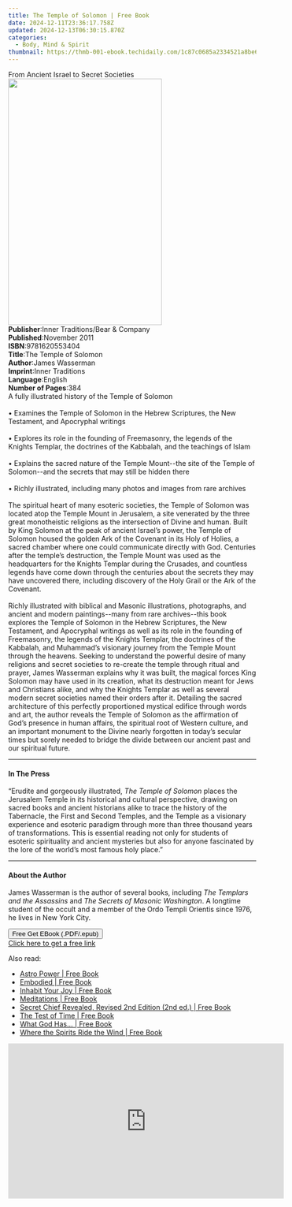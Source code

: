 ```yaml
---
title: The Temple of Solomon | Free Book
date: 2024-12-11T23:36:17.758Z
updated: 2024-12-13T06:30:15.870Z
categories:
  - Body, Mind & Spirit
thumbnail: https://thmb-001-ebook.techidaily.com/1c87c0685a2334521a8be6dc54584af531b7e10cdb7ee574cd247adee598ddaa.jpg
---
```

<main id="book-container">
  <div class="flex flex-col">
    <div class="book-brief flex-1 py-6 px-4 sm:p-6 md:py-10 md:px-8">
      <!-- brief-->
      <div class="book-brief-main">From Ancient Israel to Secret Societies</div>
    </div>
    <div
      class="book-meta-info flex-1 grid gap-4 col-start-1 col-end-3 row-start-1 sm:mb-6 sm:grid-cols-4 lg:gap-6 lg:col-start-2 lg:row-end-6 lg:row-span-6 lg:mb-0"
    >
      <div
        class="book-meta-info-left place-content-center mt-4 p-4 text-sm leading-6 col-start-2 col-span-2 dark:text-slate-400"
      >
        <img
          class="w-full h-500 object-cover rounded-lg sm:h-255 sm:col-span-2 lg:col-span-full"
          src="https://img-001-ebook.techidaily.com/33e2be47fe3a36f8d91ef6c5b0604d30c9254e8bcf8560c57bcca0d8b302f415.jpg"
          alt=""
          width="312"
          height="500"
        />
      </div>
      <div
        class="book-meta-info-right mt-2 col-start-1 row-start-2 col-span-3 self-center"
      >
        <!-- meta data  -->
        <div class="flex flex-col px-4 md:px-8">
          <div class="flex-1">
            <strong>Publisher</strong>:<span class="px-2"
              >Inner Traditions/Bear &amp; Company</span
            >
          </div>
          <div class="flex-1">
            <strong>Published</strong>:<span class="px-2">November 2011</span>
          </div>
          <div class="flex-1">
            <strong>ISBN</strong>:<span class="px-2">9781620553404</span>
          </div>
          <div class="flex-1">
            <strong>Title</strong>:<span class="px-2"
              >The Temple of Solomon</span
            >
          </div>
          <div class="flex-1">
            <strong>Author</strong>:<span class="px-2">James Wasserman</span>
          </div>
          <div class="flex-1">
            <strong>Imprint</strong>:<span class="px-2">Inner Traditions</span>
          </div>
          <div class="flex-1">
            <strong>Language</strong>:<span class="px-2">English</span>
          </div>
          <div class="flex-1">
            <strong>Number of Pages</strong>:<span class="px-2">384</span>
          </div>
        </div>
      </div>
    </div>
    <div class="book-description flex-1 py-6 px-4 sm:p-6 md:py-10 md:px-8">
      <div class="book-description-main">
        <div accordion-content="" id="description">
          A fully illustrated history of the Temple of Solomon <br />
          <br />• Examines the Temple of Solomon in the Hebrew Scriptures, the
          New Testament, and Apocryphal writings <br />
          <br />• Explores its role in the founding of Freemasonry, the legends
          of the Knights Templar, the doctrines of the Kabbalah, and the
          teachings of Islam <br />
          <br />• Explains the sacred nature of the Temple Mount--the site of
          the Temple of Solomon--and the secrets that may still be hidden there
          <br />
          <br />• Richly illustrated, including many photos and images from rare
          archives <br />
          <br />The spiritual heart of many esoteric societies, the Temple of
          Solomon was located atop the Temple Mount in Jerusalem, a site
          venerated by the three great monotheistic religions as the
          intersection of Divine and human. Built by King Solomon at the peak of
          ancient Israel’s power, the Temple of Solomon housed the golden Ark of
          the Covenant in its Holy of Holies, a sacred chamber where one could
          communicate directly with God. Centuries after the temple’s
          destruction, the Temple Mount was used as the headquarters for the
          Knights Templar during the Crusades, and countless legends have come
          down through the centuries about the secrets they may have uncovered
          there, including discovery of the Holy Grail or the Ark of the
          Covenant. <br />
          <br />Richly illustrated with biblical and Masonic illustrations,
          photographs, and ancient and modern paintings--many from rare
          archives--this book explores the Temple of Solomon in the Hebrew
          Scriptures, the New Testament, and Apocryphal writings as well as its
          role in the founding of Freemasonry, the legends of the Knights
          Templar, the doctrines of the Kabbalah, and Muhammad’s visionary
          journey from the Temple Mount through the heavens. Seeking to
          understand the powerful desire of many religions and secret societies
          to re-create the temple through ritual and prayer, James Wasserman
          explains why it was built, the magical forces King Solomon may have
          used in its creation, what its destruction meant for Jews and
          Christians alike, and why the Knights Templar as well as several
          modern secret societies named their orders after it. Detailing the
          sacred architecture of this perfectly proportioned mystical edifice
          through words and art, the author reveals the Temple of Solomon as the
          affirmation of God’s presence in human affairs, the spiritual root of
          Western culture, and an important monument to the Divine nearly
          forgotten in today’s secular times but sorely needed to bridge the
          divide between our ancient past and our spiritual future.
        </div>
        <div class="accordion-fader"></div>
      </div>
    </div>
    <div class="book-excerpts flex-1 py-6 px-4 sm:p-6 md:py-10 md:px-8">
      <!-- excerpts-->
      <div class="book-excerpts-main">
        <hr />
        <h4 class="placeholder placeholder-heading">
          <span>In The Press</span>
        </h4>
        <p>
          “Erudite and gorgeously illustrated,
          <i>The Temple of Solomon</i> places the Jerusalem Temple in its
          historical and cultural perspective, drawing on sacred books and
          ancient historians alike to trace the history of the Tabernacle, the
          First and Second Temples, and the Temple as a visionary experience and
          esoteric paradigm through more than three thousand years of
          transformations. This is essential reading not only for students of
          esoteric spirituality and ancient mysteries but also for anyone
          fascinated by the lore of the world’s most famous holy place.”
        </p>
      </div>
    </div>
    <div class="book-about-author flex-1 py-6 px-4 sm:p-6 md:py-10 md:px-8">
      <!-- about author-->
      <div class="book-main-author-main">
        <hr />
        <h4 class="placeholder placeholder-heading">
          <span>About the Author</span>
        </h4>
        <p>
          James Wasserman is the author of several books, including
          <i>The Templars and the Assassins</i> and
          <i>The Secrets of Masonic Washington</i>. A longtime student of the
          occult and a member of the Ordo Templi Orientis since 1976, he lives
          in New York City.
        </p>
      </div>
    </div>
    <div class="book-free-get flex-1 py-6 px-4 sm:p-6 md:py-10 md:px-8">
      <button
        id="btn-free-get"
        class="bg-blue-500 hover:bg-blue-700 text-white font-bold py-2 px-4 rounded"
      >
        Free Get EBook (.PDF/.epub)
      </button>
      <div id="countdown-display" class="px-2 text-lg mt-2"></div>
      <a
        id="free-link"
        class="hidden bg-blue-500 hover:bg-blue-700 text-white font-bold py-2 px-4 rounded"
        href="https://www.ebooks.com/en-us/book/95782255/the-temple-of-solomon/james-wasserman/"
        target="_blank"
        >Click here to get a free link</a
      >
    </div>
    <script>
      let countdownTime = 0;
      let countdownInterval = null;
      document
        .getElementById('btn-free-get')
        .addEventListener('click', startCountdown);
      function startCountdown() {
        countdownTime = new Date().getTime() + 60000 * 3;
        countdownInterval = setInterval(updateCountdown, 1000);
        document.getElementById('btn-free-get').disabled = true;
        document
          .getElementById('btn-free-get')
          .classList.add('bg-gray-500', 'cursor-not-allowed');
      }
      function updateCountdown() {
        let currentTime = new Date().getTime();
        let timeLeft = countdownTime - currentTime;
        let secondsLeft = Math.floor(timeLeft / 1000);
        document.getElementById('countdown-display').innerHTML =
          `Remaining time: ${secondsLeft} seconds.`;
        if (secondsLeft <= 0) {
          clearInterval(countdownInterval);
          document.getElementById('btn-free-get').classList.add('hidden');
          document.getElementById('free-link').classList.remove('hidden');
          document.getElementById('countdown-display').innerHTML = '';
        }
      }
    </script>
  </div>
</main>

<ins class="adsbygoogle"
      style="display:block"
      data-ad-client="ca-pub-7571918770474297"
      data-ad-slot="8358498916"
      data-ad-format="auto"
      data-full-width-responsive="true"></ins>
    

<span class="atpl-alsoreadstyle">Also read:</span>
<div><ul>
<li><a href="https://novels-ebooks.techidaily.com/210473369-9781787138902-astro-power/"><u>Astro Power | Free Book</u></a></li>
<li><a href="https://novels-ebooks.techidaily.com/210470841-9781777878429-embodied/"><u>Embodied | Free Book</u></a></li>
<li><a href="https://novels-ebooks.techidaily.com/210474984-9798985326727-inhabit-your-joy/"><u>Inhabit Your Joy | Free Book</u></a></li>
<li><a href="https://novels-ebooks.techidaily.com/210470919-9789354621055-meditations/"><u>Meditations | Free Book</u></a></li>
<li><a href="https://novels-ebooks.techidaily.com/210474891-9798985012293-secret-chief-revealed-revised-2nd-edition-2nd-ed/"><u>Secret Chief Revealed, Revised 2nd Edition (2nd ed.) | Free Book</u></a></li>
<li><a href="https://novels-ebooks.techidaily.com/210474223-9781922691323-the-test-of-time/"><u>The Test of Time | Free Book</u></a></li>
<li><a href="https://novels-ebooks.techidaily.com/210474172-9781638141440-what-god-has/"><u>What God Has... | Free Book</u></a></li>
<li><a href="https://novels-ebooks.techidaily.com/210472677-9780253014641-where-the-spirits-ride-the-wind/"><u>Where the Spirits Ride the Wind | Free Book</u></a></li>
</ul></div>

<!-- affiliate ads begin -->
<iframe width="560" height="315" src="https://www.youtube.com/embed/tPgf_wSdhS8?si=BHoH1ryaxmwk-8FV" title="YouTube video player" frameborder="0" allow="accelerometer; autoplay; clipboard-write; encrypted-media; gyroscope; picture-in-picture; web-share" referrerpolicy="strict-origin-when-cross-origin" allowfullscreen></iframe>
<!-- affiliate ads end -->

